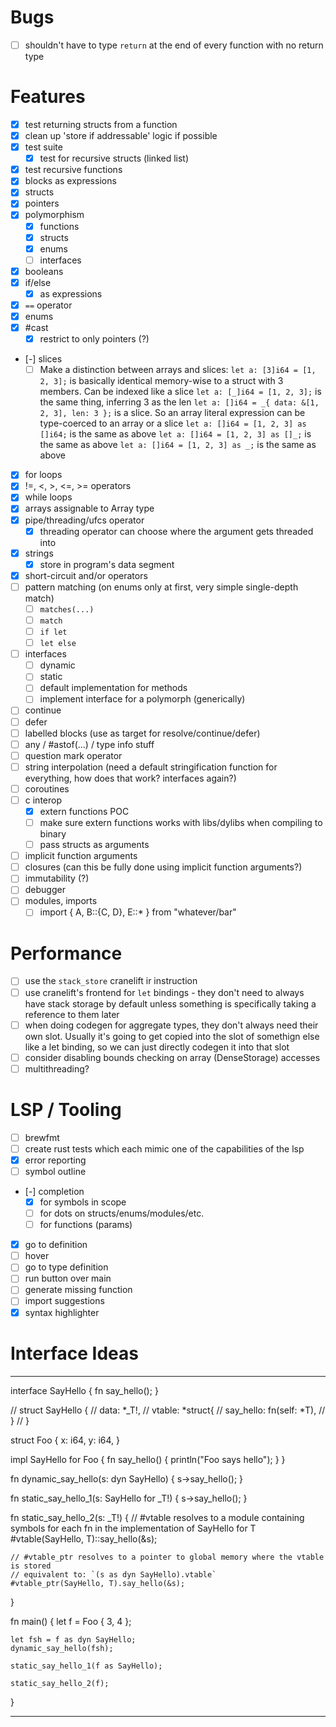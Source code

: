 # Bugs
- [ ] shouldn't have to type `return` at the end of every function with no return type

# Features
- [x] test returning structs from a function
- [x] clean up 'store if addressable' logic if possible
- [x] test suite
    - [x] test for recursive structs (linked list)
- [x] test recursive functions
- [x] blocks as expressions
- [x] structs
- [x] pointers
- [x] polymorphism
    - [x] functions
    - [x] structs
    - [x] enums
    - [ ] interfaces
- [x] booleans
- [x] if/else
    - [x] as expressions
- [x] `==` operator
- [x] enums
- [x] #cast
    - [x] restrict to only pointers (?)
- [-] slices
    - [ ] Make a distinction between arrays and slices:
        `let a: [3]i64 = [1, 2, 3];` is basically identical memory-wise to a struct with 3 members. Can be indexed like a slice
        `let a: [_]i64 = [1, 2, 3];` is the same thing, inferring 3 as the len
        `let a: []i64 = _{ data: &[1, 2, 3], len: 3 };` is a slice. So an array literal expression can be type-coerced to an array or a slice
        `let a: []i64 = [1, 2, 3] as []i64;` is the same as above
        `let a: []i64 = [1, 2, 3] as []_;` is the same as above
        `let a: []i64 = [1, 2, 3] as _;` is the same as above
- [x] for loops
- [x] !=, <, >, <=, >= operators
- [x] while loops
- [x] arrays assignable to Array type
- [x] pipe/threading/ufcs operator
    - [x] threading operator can choose where the argument gets threaded into
- [x] strings
    - [x] store in program's data segment
- [x] short-circuit and/or operators
- [ ] pattern matching (on enums only at first, very simple single-depth match)
    - [ ] `matches(...)`
    - [ ] `match`
    - [ ] `if let`
    - [ ] `let else`
- [ ] interfaces
    - [ ] dynamic
    - [ ] static
    - [ ] default implementation for methods
    - [ ] implement interface for a polymorph (generically)
- [ ] continue
- [ ] defer
- [ ] labelled blocks (use as target for resolve/continue/defer)
- [ ] any / #astof(...) / type info stuff
- [ ] question mark operator
- [ ] string interpolation (need a default stringification function for everything, how does that work? interfaces again?)
- [ ] coroutines
- [ ] c interop
    - [x] extern functions POC
    - [ ] make sure extern functions works with libs/dylibs when compiling to binary
    - [ ] pass structs as arguments
- [ ] implicit function arguments
- [ ] closures (can this be fully done using implicit function arguments?)
- [ ] immutability (?)
- [ ] debugger
- [ ] modules, imports
    - [ ] import { A, B::{C, D}, E::* } from "whatever/bar"

# Performance
- [ ] use the `stack_store` cranelift ir instruction
- [ ] use cranelift's frontend for `let` bindings - they don't need to always have stack storage by default unless something is specifically taking a reference to them later
- [ ] when doing codegen for aggregate types, they don't always need their own slot. Usually it's going to get copied into the slot of somethign else like a let binding, so we can just directly codegen it into that slot
- [ ] consider disabling bounds checking on array (DenseStorage) accesses
- [ ] multithreading?

# LSP / Tooling
- [ ] brewfmt
- [ ] create rust tests which each mimic one of the capabilities of the lsp
- [x] error reporting
- [ ] symbol outline
- [-] completion
    - [x] for symbols in scope
    - [ ] for dots on structs/enums/modules/etc.
    - [ ] for functions (params)
- [x] go to definition
- [ ] hover
- [ ] go to type definition
- [ ] run button over main
- [ ] generate missing function
- [ ] import suggestions
- [x] syntax highlighter

# Interface Ideas

---

interface SayHello {
    fn say_hello();
}

// struct SayHello {
//   data: *_T!,
//   vtable: *struct{
//     say_hello: fn(self: *T),
//   }
// }

struct Foo {
    x: i64,
    y: i64,
}

impl SayHello for Foo {
    fn say_hello() {
        println("Foo says hello");
    }
}

fn dynamic_say_hello(s: dyn SayHello) {
    s->say_hello();
}

fn static_say_hello_1(s: SayHello for _T!) {
    s->say_hello();
}

fn static_say_hello_2(s: _T!) {
    // #vtable resolves to a module containing symbols for each fn in the implementation of SayHello for T
    #vtable(SayHello, T)::say_hello(&s);  

    // #vtable_ptr resolves to a pointer to global memory where the vtable is stored
    // equivalent to: `(s as dyn SayHello).vtable`
    #vtable_ptr(SayHello, T).say_hello(&s);  
}

fn main() {
    let f = Foo { 3, 4 };

    let fsh = f as dyn SayHello;
    dynamic_say_hello(fsh);

    static_say_hello_1(f as SayHello);

    static_say_hello_2(f);
}

---
